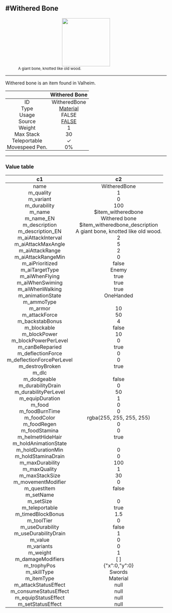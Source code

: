<meta property="og:title" content="Withered Bone - MoreValheim" /><meta property="og:type" content="website" /><meta property="og:image" content="/assets/withered_bone.png" /><meta property="og:description" content="Withered Bone is an item found in Valheim." /><meta name="theme-color" content="#546D78"><meta name="twitter:card" content="summary_large_image">
#Withered Bone
-------------
<style>img {width:20px;}.tb {width:150px;display: block;margin-left: auto;margin-right: auto;}</style>

<style>.md-typeset table:not([class]) th:not([align]) {min-width:unset!important;}</style>
<style>td{padding:0em 0.3em!important;text-align:center!important;border-left:.05rem solid var(--md-default-fg-color--lightest)}</style>

<style>th{padding:0.1em 0.3em!important;text-align:center!important;font-weight:bold}</style>

<style>pre{text-align:right!important}</style>
<style>table tr td:first-child {border-left: 0;};</style>

<figure><img src="/assets/withered_bone.png" class="tb" /><figcaption><small>A giant bone, knotted like old wood.</small></figcaption></figure>

-------------

Withered bone is an item found in Valheim.

|        | Withered Bone              |
| ----------- | ------------------------------------ |
| ID |WitheredBone
| Type | [Material](../../types/material)
| Usage | FALSE<br>
| Source | [FALSE](../../item/false)
| Weight | 1 |
| Max Stack | 30 |
| Teleportable | ✓
| Movespeed Pen. | 0%


-------------

### Value table
|c1|c2|
|----|----|
|name|WitheredBone|
|m_quality|1|
|m_variant|0|
|m_durability|100|
|m_name|$item_witheredbone|
|m_name_EN|Withered bone|
|m_description|$item_witheredbone_description|
|m_description_EN|A giant bone, knotted like old wood.|
|m_aiAttackInterval|2|
|m_aiAttackMaxAngle|5|
|m_aiAttackRange|2|
|m_aiAttackRangeMin|0|
|m_aiPrioritized|false|
|m_aiTargetType|Enemy|
|m_aiWhenFlying|true|
|m_aiWhenSwiming|true|
|m_aiWhenWalking|true|
|m_animationState|OneHanded|
|m_ammoType||
|m_armor|10|
|m_attackForce|50|
|m_backstabBonus|4|
|m_blockable|false|
|m_blockPower|10|
|m_blockPowerPerLevel|0|
|m_canBeReparied|true|
|m_deflectionForce|0|
|m_deflectionForcePerLevel|0|
|m_destroyBroken|true|
|m_dlc||
|m_dodgeable|false|
|m_durabilityDrain|0|
|m_durabilityPerLevel|50|
|m_equipDuration|1|
|m_food|0|
|m_foodBurnTime|0|
|m_foodColor|rgba(255, 255, 255, 255)|
|m_foodRegen|0|
|m_foodStamina|0|
|m_helmetHideHair|true|
|m_holdAnimationState||
|m_holdDurationMin|0|
|m_holdStaminaDrain|0|
|m_maxDurability|100|
|m_maxQuality|1|
|m_maxStackSize|30|
|m_movementModifier|0|
|m_questItem|false|
|m_setName||
|m_setSize|0|
|m_teleportable|true|
|m_timedBlockBonus|1.5|
|m_toolTier|0|
|m_useDurability|false|
|m_useDurabilityDrain|1|
|m_value|0|
|m_variants|0|
|m_weight|1|
|m_damageModifiers|[  ]|
|m_trophyPos|{"x":0,"y":0}|
|m_skillType|Swords|
|m_itemType|Material|
|m_attackStatusEffect|null|
|m_consumeStatusEffect|null|
|m_equipStatusEffect|null|
|m_setStatusEffect|null|
